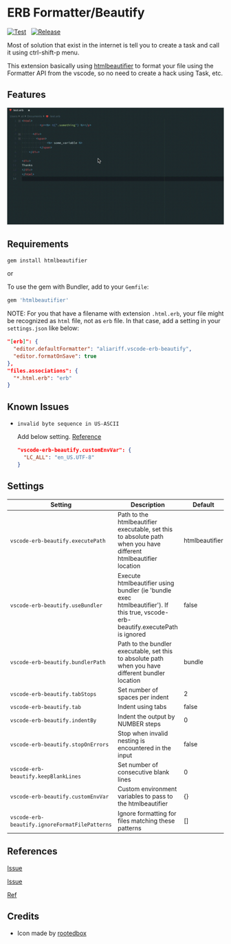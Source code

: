 # ERB Formatter/Beautify

[![Test](https://github.com/aliariff/vscode-erb-beautify/actions/workflows/test.yaml/badge.svg)](https://github.com/aliariff/vscode-erb-beautify/actions/workflows/test.yaml)
&nbsp;
[![Release](https://github.com/aliariff/vscode-erb-beautify/actions/workflows/release.yaml/badge.svg)](https://github.com/aliariff/vscode-erb-beautify/actions/workflows/release.yaml)

Most of solution that exist in the internet is tell you to create a task and call it using ctrl-shift-p menu.

This extension basically using [htmlbeautifier](https://github.com/threedaymonk/htmlbeautifier) to format your file using the Formatter API from the vscode, so no need to create a hack using Task, etc.

## Features

![Demo GIF](./images/demo.gif)

## Requirements

```
gem install htmlbeautifier
```

or

To use the gem with Bundler, add to your `Gemfile`:

```ruby
gem 'htmlbeautifier'
```

NOTE: For you that have a filename with extension `.html.erb`, your file might be recognized as `html` file, not as `erb` file. In that case, add a setting in your `settings.json` like below:

```json
"[erb]": {
  "editor.defaultFormatter": "aliariff.vscode-erb-beautify",
  "editor.formatOnSave": true
},
"files.associations": {
  "*.html.erb": "erb"
}
```

## Known Issues

- `invalid byte sequence in US-ASCII`

    Add below setting. [Reference](https://github.com/aliariff/vscode-erb-beautify/issues/47)

    ```json
    "vscode-erb-beautify.customEnvVar": {
      "LC_ALL": "en_US.UTF-8"
    }
    ```

## Settings

| Setting                                        | Description                                                                                                                      | Default        |
| ---------------------------------------------- | -------------------------------------------------------------------------------------------------------------------------------- | -------------- |
| `vscode-erb-beautify.executePath`              | Path to the htmlbeautifier executable, set this to absolute path when you have different htmlbeautifier location                 | htmlbeautifier |
| `vscode-erb-beautify.useBundler`               | Execute htmlbeautifier using bundler (ie 'bundle exec htmlbeautifier'). If this true, vscode-erb-beautify.executePath is ignored | false          |
| `vscode-erb-beautify.bundlerPath`              | Path to the bundler executable, set this to absolute path when you have different bundler location                               | bundle         |
| `vscode-erb-beautify.tabStops`                 | Set number of spaces per indent                                                                                                  | 2              |
| `vscode-erb-beautify.tab`                      | Indent using tabs                                                                                                                | false          |
| `vscode-erb-beautify.indentBy`                 | Indent the output by NUMBER steps                                                                                                | 0              |
| `vscode-erb-beautify.stopOnErrors`             | Stop when invalid nesting is encountered in the input                                                                            | false          |
| `vscode-erb-beautify.keepBlankLines`           | Set number of consecutive blank lines                                                                                            | 0              |
| `vscode-erb-beautify.customEnvVar`             | Custom environment variables to pass to the htmlbeautifier                                                                       | {}             |
| `vscode-erb-beautify.ignoreFormatFilePatterns` | Ignore formatting for files matching these patterns                                                                              | []             |

## References

[Issue](https://github.com/threedaymonk/htmlbeautifier/issues/49)

[Issue](https://github.com/rubyide/vscode-ruby/issues/56)

[Ref](https://medium.com/@costa.alexoglou/enable-formatting-with-erb-files-in-vscode-d4b4ff537017)

## Credits

- Icon made by [rootedbox](https://github.com/aliariff/vscode-erb-beautify/pull/65)
